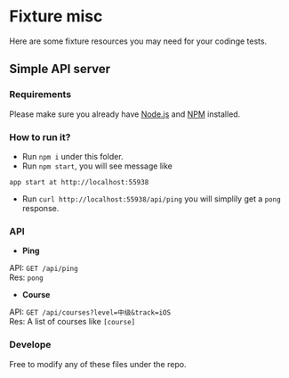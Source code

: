 # Fixture misc

Here are some fixture resources you may need for your codinge tests.

## Simple API server

### Requirements

Please make sure you already have [Node.js](https://nodejs.org) and [NPM](https://www.npmjs.com/) installed.

### How to run it?

* Run `npm i` under this folder.
* Run `npm start`, you will see message like 
```
app start at http://localhost:55938
```
* Run `curl http://localhost:55938/api/ping` you will simplily get a `pong` response.

### API

- **Ping**

 API: `GET /api/ping`  
 Res: `pong`  

- **Course**

 API: `GET /api/courses?level=中级&track=iOS`  
 Res: A list of courses like `[course]`  

### Develope

Free to modify any of these files under the repo.



